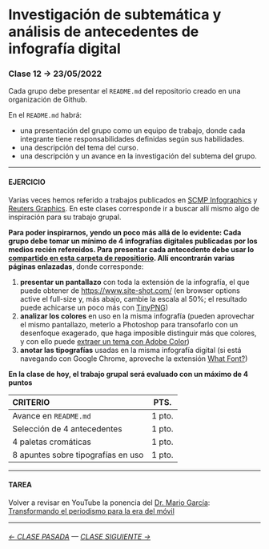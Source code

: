 # Investigación de subtemática y análisis de antecedentes de infografía digital

### Clase 12 → 23/05/2022

Cada grupo debe presentar el `README.md` del repositorio creado en una organización de Github.

En el `README.md` habrá: 

- una presentación del grupo como un equipo de trabajo, donde cada integrante tiene responsabilidades definidas según sus habilidades.
- una descripción del tema del curso.
- una descripción y un avance en la investigación del subtema del grupo.
 
- - - - - - - -

#### EJERCICIO

Varias veces hemos referido a trabajos publicados en [SCMP Infographics](https://www.scmp.com/infographic/) y [Reuters Graphics](https://graphics.reuters.com/). En este clases corresponde ir a buscar allí mismo algo de inspiración para su trabajo grupal.

**Para poder inspirarnos, yendo un poco más allá de lo evidente: Cada grupo debe tomar un mínimo de 4 infografías digitales publicadas por los medios recién refereidos. Para presentar cada antecedente debe usar lo [compartido en esta carpeta de repositiorio](https://profesorfaco.github.io/dno075-2022-1/clase-12/). Allí encontrarán varias páginas enlazadas**, donde corresponde: 

1. **presentar un pantallazo** con toda la extensión de la infografía, el que puede obtener de https://www.site-shot.com/ (en browser options active el full-size y, más abajo, cambie la escala al 50%; el resultado puede achicarse un poco más con [TinyPNG](https://tinypng.com/))
2. **analizar los colores** en uso en la misma infografía (pueden aprovechar el mismo pantallazo, meterlo a Photoshop para transofarlo con un desenfoque exagerado, que haga imposible distinguir más que colores, y con ello puede [extraer un tema con Adobe Color](https://color.adobe.com/es/create/image))
3. **anotar las tipografías** usadas en la misma infografía digital (si está navegando con Google Chrome, aproveche la extensión [What Font?](https://chrome.google.com/webstore/detail/whatfont/jabopobgcpjmedljpbcaablpmlmfcogm)) 

**En la clase de hoy, el trabajo grupal será evaluado con un máximo de 4 puntos** 

| CRITERIO | PTS.  |
|:---------|:-----:|
| Avance en `README.md` | 1 pto. |
| Selección de 4 antecedentes | 1 pto. |
| 4 paletas cromáticas | 1 pto. |
| 8 apuntes sobre tipografías en uso | 1 pto. |

- - - - - - - 

#### TAREA

Volver a revisar en YouTube la ponencia del [Dr. Mario García](http://garciamedia.com/): [Transformando el periodismo para la era del móvil](https://youtu.be/iEB3oILm-qQ?t=1301)

- - - - - - - -

###### [← CLASE PASADA](https://github.com/profesorfaco/dno075-2022-1/tree/main/clase-11) — [CLASE SIGUIENTE →](https://github.com/profesorfaco/dno075-2022-1/tree/main/clase-13) 
